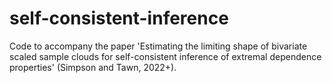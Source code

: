 # self-consistent-inference

Code to accompany the paper 'Estimating the limiting shape of bivariate scaled sample clouds for self-consistent inference of extremal dependence properties' (Simpson and Tawn, 2022+).
